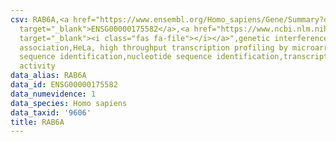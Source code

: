 ```yaml
---
csv: RAB6A,<a href="https://www.ensembl.org/Homo_sapiens/Gene/Summary?db=core;g=ENSG00000175582"
  target="_blank">ENSG00000175582</a>,<a href="https://www.ncbi.nlm.nih.gov/pubmed/17216044"
  target="_blank"><i class="fas fa-file"></i></a>",genetic interference,functional
  association,HeLa, high throughput transcription profiling by microarray,nucleotide
  sequence identification,nucleotide sequence identification,transcriptional regulation,down-regulates
  activity
data_alias: RAB6A
data_id: ENSG00000175582
data_numevidence: 1
data_species: Homo sapiens
data_taxid: '9606'
title: RAB6A
---
```

